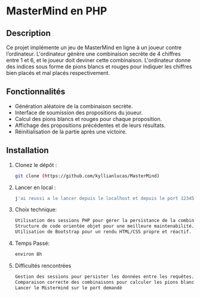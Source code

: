 # MasterMind en PHP

## Description

Ce projet implémente un jeu de MasterMind en ligne à un joueur contre l’ordinateur. L'ordinateur génère une combinaison secrète de 4 chiffres entre 1 et 6, et le joueur doit deviner cette combinaison. L'ordinateur donne des indices sous forme de pions blancs et rouges pour indiquer les chiffres bien placés et mal placés respectivement.

## Fonctionnalités

- Génération aléatoire de la combinaison secrète.
- Interface de soumission des propositions du joueur.
- Calcul des pions blancs et rouges pour chaque proposition.
- Affichage des propositions précédentes et de leurs résultats.
- Réinitialisation de la partie après une victoire.

## Installation

1. Clonez le dépôt :
   ```bash
   git clone (https://github.com/kyllianlucas/MasterMind)

2. Lancer en local :
     ```bash
    j'ai reussi a le lancer depuis le localhost et depuis le port 12345


3. Choix technique: 
     ```bash
    Utilisation des sessions PHP pour gérer la persistance de la combinaison secrète et des tentatives du joueur.
    Structure de code orientée objet pour une meilleure maintenabilité.
    Utilisation de Bootstrap pour un rendu HTML/CSS propre et réactif.

4. Temps Passé:
     ```bash
     environ 8h

5. Difficultés rencontrées
     ```bash
    Gestion des sessions pour persister les données entre les requêtes.
    Comparaison correcte des combinaisons pour calculer les pions blancs et rouges.
    Lancer le Mistermind sur le port demandé
